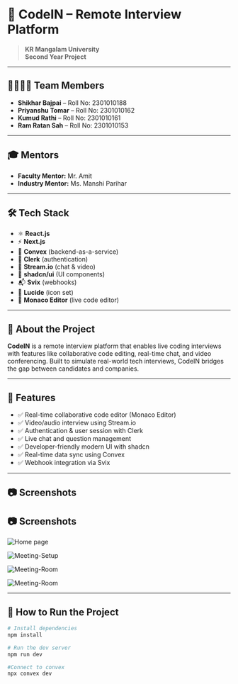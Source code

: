 # 🧠 CodeIN – Remote Interview Platform

> **KR Mangalam University**  
> **Second Year Project**

---

## 👨‍👩‍👦‍👦 Team Members

- **Shikhar Bajpai** – Roll No: 2301010188  
- **Priyanshu Tomar** – Roll No: 2301010162  
- **Kumud Rathi** – Roll No: 2301010161  
- **Ram Ratan Sah** – Roll No: 2301010153  

---

## 🎓 Mentors

- **Faculty Mentor:** Mr. Amit  
- **Industry Mentor:** Ms. Manshi Parihar  

---

## 🛠️ Tech Stack

- ⚛️ **React.js**
- ⚡ **Next.js**
- 🧩 **Convex** (backend-as-a-service)
- 🔐 **Clerk** (authentication)
- 💬 **Stream.io** (chat & video)
- 🎨 **shadcn/ui** (UI components)
- 📬 **Svix** (webhooks)
- 🔮 **Lucide** (icon set)
- 📝 **Monaco Editor** (live code editor)

---

## 📌 About the Project

**CodeIN** is a remote interview platform that enables live coding interviews with features like collaborative code editing, real-time chat, and video conferencing. Built to simulate real-world tech interviews, CodeIN bridges the gap between candidates and companies.

---

## 🚀 Features

- ✅ Real-time collaborative code editor (Monaco Editor)
- ✅ Video/audio interview using Stream.io
- ✅ Authentication & user session with Clerk
- ✅ Live chat and question management
- ✅ Developer-friendly modern UI with shadcn
- ✅ Real-time data sync using Convex
- ✅ Webhook integration via Svix

---

## 📷 Screenshots

## 📷 Screenshots

![Home page](https://raw.githubusercontent.com/shikhar11x/Shikhar_Bajpai_CSE3_CODE-IN/main/Screenshots/ss-1.png)

![Meeting-Setup](https://raw.githubusercontent.com/shikhar11x/Shikhar_Bajpai_CSE3_CODE-IN/main/Screenshots/ss-2.png)

![Meeting-Room](https://raw.githubusercontent.com/shikhar11x/Shikhar_Bajpai_CSE3_CODE-IN/main/Screenshots/ss-3.png)

![Meeting-Room](https://raw.githubusercontent.com/shikhar11x/Shikhar_Bajpai_CSE3_CODE-IN/main/Screenshots/ss-4.png)

---

## 📁 How to Run the Project

```bash
# Install dependencies
npm install

# Run the dev server
npm run dev

#Connect to convex 
npx convex dev
